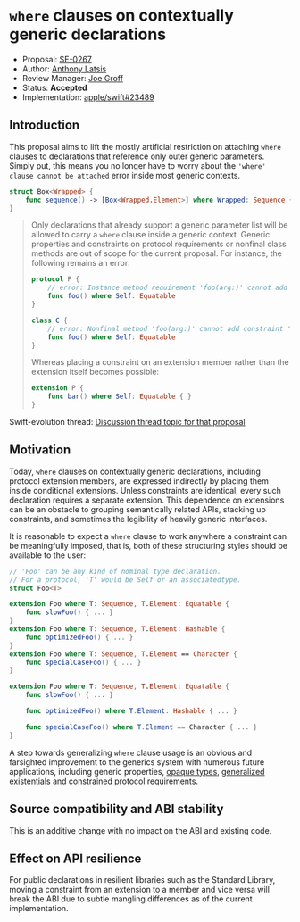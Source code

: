 # `where` clauses on contextually generic declarations

* Proposal: [SE-0267](0267-where-on-contextually-generic.md)
* Author: [Anthony Latsis](https://github.com/AnthonyLatsis)
* Review Manager: [Joe Groff](https://github.com/jckarter)
* Status: **Accepted**
* Implementation: [apple/swift#23489](https://github.com/apple/swift/pull/23489)

## Introduction

This proposal aims to lift the mostly artificial restriction on attaching `where` clauses to declarations that reference only outer generic parameters. Simply put, this means you no longer have to worry about the `'where' clause cannot be attached` error inside most generic contexts.

```swift
struct Box<Wrapped> {
    func sequence() -> [Box<Wrapped.Element>] where Wrapped: Sequence { ... }
}

```

> Only declarations that already support a generic parameter list will be allowed to carry a `where` clause inside a generic 
> context. Generic properties and constraints on protocol requirements or nonfinal class methods are out of scope for the current proposal.
> For instance, the following remains an error:
> ```swift
> protocol P {
>     // error: Instance method requirement 'foo(arg:)' cannot add constraint 'Self: Equatable' on 'Self'
>     func foo() where Self: Equatable  
> }
>
> class C {
>     // error: Nonfinal method 'foo(arg:)' cannot add constraint 'Self: Equatable' on 'Self'
>     func foo() where Self: Equatable  
> }
> ```
> Whereas placing a constraint on an extension member rather than the extension itself becomes possible:
> ```swift
> extension P {
>     func bar() where Self: Equatable { }
> }
> ```

Swift-evolution thread: [Discussion thread topic for that proposal](https://forums.swift.org/t/where-clauses-on-contextually-generic-declaractions/22449)

## Motivation

Today, `where` clauses on contextually generic declarations, including protocol extension members, are expressed indirectly by placing them inside conditional extensions. Unless constraints are identical, every such declaration requires a separate extension.
This dependence on extensions can be an obstacle to grouping semantically related APIs, stacking up constraints, and sometimes the legibility of heavily generic interfaces. 

It is reasonable to expect a `where` clause to work anywhere a constraint can be meaningfully imposed, that is, both of these structuring styles should be available to the user:

```swift
// 'Foo' can be any kind of nominal type declaration.
// For a protocol, 'T' would be Self or an associatedtype.
struct Foo<T>  

extension Foo where T: Sequence, T.Element: Equatable {
    func slowFoo() { ... }
}
extension Foo where T: Sequence, T.Element: Hashable {
    func optimizedFoo() { ... }
}
extension Foo where T: Sequence, T.Element == Character {
    func specialCaseFoo() { ... }
}

extension Foo where T: Sequence, T.Element: Equatable {
    func slowFoo() { ... }

    func optimizedFoo() where T.Element: Hashable { ... }

    func specialCaseFoo() where T.Element == Character { ... }
}
```
A step towards generalizing `where` clause usage is an obvious and farsighted improvement to the generics
system with numerous future applications, including generic properties, [opaque types](https://github.com/apple/swift-evolution/blob/master/proposals/0244-opaque-result-types.md), [generalized
existentials](https://github.com/apple/swift/blob/master/docs/GenericsManifesto.md#generalized-existentials) and constrained protocol requirements. 

## Source compatibility and ABI stability

This is an additive change with no impact on the ABI and existing code.

## Effect on API resilience

For public declarations in resilient libraries such as the Standard Library, moving a constraint from an extension to a member and vice versa will break the ABI due to subtle mangling differences as of the current implementation.
